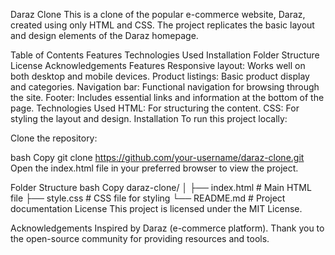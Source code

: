Daraz Clone
This is a clone of the popular e-commerce website, Daraz, created using only HTML and CSS. The project replicates the basic layout and design elements of the Daraz homepage.

Table of Contents
Features
Technologies Used
Installation
Folder Structure
License
Acknowledgements
Features
Responsive layout: Works well on both desktop and mobile devices.
Product listings: Basic product display and categories.
Navigation bar: Functional navigation for browsing through the site.
Footer: Includes essential links and information at the bottom of the page.
Technologies Used
HTML: For structuring the content.
CSS: For styling the layout and design.
Installation
To run this project locally:

Clone the repository:

bash
Copy
git clone https://github.com/your-username/daraz-clone.git
Open the index.html file in your preferred browser to view the project.

Folder Structure
bash
Copy
daraz-clone/
│
├── index.html         # Main HTML file
├── style.css          # CSS file for styling
└── README.md          # Project documentation
License
This project is licensed under the MIT License.

Acknowledgements
Inspired by Daraz (e-commerce platform).
Thank you to the open-source community for providing resources and tools.
